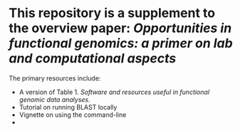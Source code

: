 # This repository is a supplement to the overview paper: _Opportunities in functional genomics: a primer on lab and computational aspects_

The primary resources include:
- A version of Table 1. _Software and resources useful in functional genomic data analyses._
- Tutorial on running BLAST locally
- Vignette on using the command-line
- 
